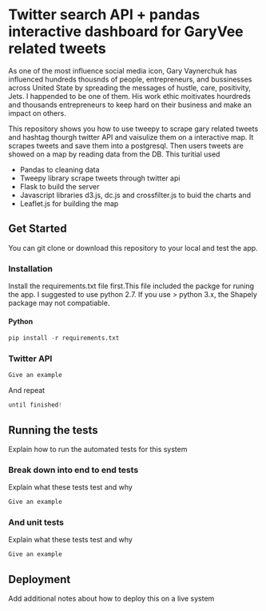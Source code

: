 # Twitter search API + pandas interactive dashboard for GaryVee related tweets
As one of the most influence social media icon, Gary Vaynerchuk has influenced hundreds thousnds of people, entrepreneurs, and bussinesses across United State by spreading the messages of hustle, care, positivity, Jets. I happended to be one of them. His work ethic moitivates hourdreds and thousands entrepreneurs to keep hard on their business and make an impact on others. 

This repository shows you how to use tweepy to scrape gary related tweets and hashtag thourgh twitter API and vaisulize them on a interactive map. It scrapes tweets and save them into a postgresql. Then users tweets are showed on a map by reading data from the DB. This turitial used 
* Pandas to cleaning data 
* Tweepy library scrape tweets through twitter api
* Flask to build the server 
* Javascript libraries d3.js, dc.js and crossfilter.js to buid the charts and 
* Leaflet.js for building the map

## Get Started
You can git clone or download this repository to your local and test the app.

### Installation
Install the requirements.txt file first.This file included the packge for runing the app. I suggested to use python 2.7. If you use > python 3.x, the Shapely package may not compatiable. 

#### Python
```python
pip install -r requirements.txt
```

### Twitter API



```python
Give an example
```
And repeat

```python
until finished!
```

## Running the tests

Explain how to run the automated tests for this system

### Break down into end to end tests

Explain what these tests test and why

```python
Give an example
```


### And unit tests


Explain what these tests test and why

```python
Give an example
```


## Deployment

Add additional notes about how to deploy this on a live system




